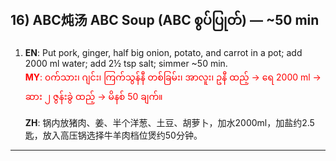 ## 16) ABC炖汤 ABC Soup (ABC စွပ်ပြုတ်) — ~50 min

1. **EN**: Put pork, ginger, half big onion, potato, and carrot in a pot; add 2000 ml water; add 2½ tsp salt; simmer ~50 min.  
<span style="color:red">   **MY**: ၀က်သား၊ ဂျင်း၊ ကြက်သွန်နီ တစ်ခြမ်း၊ အာလူး၊ ဥနီ ထည့် → ရေ 2000 ml → ဆား ၂ ဇွန်းခွဲ ထည့် → မိနစ် 50 ချက်။  </span>

   **ZH**: 锅内放猪肉、姜、半个洋葱、土豆、胡萝卜，加水2000ml，加盐约2.5匙，放入高压锅选择牛羊肉档位煲约50分钟。

---

<a id="r17"></a>

